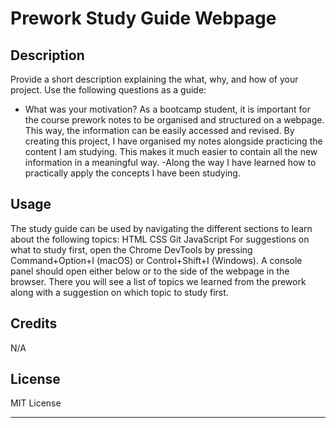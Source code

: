 # Prework Study Guide Webpage

## Description

Provide a short description explaining the what, why, and how of your project. Use the following questions as a guide:

- What was your motivation? As a bootcamp student, it is important for the course prework notes to be organised and structured on a webpage. This way, the information can be easily accessed and revised. By creating this project, I have organised my notes alongside practicing the content I am studying.
This makes it much easier to contain all the new information in a meaningful way.
-Along the way I have learned how to practically apply the concepts I have been studying.


## Usage

The study guide can be used by navigating the different sections to learn about the following topics:
HTML
CSS
Git
JavaScript
For suggestions on what to study first, open the Chrome DevTools by pressing Command+Option+I (macOS) or Control+Shift+I (Windows). A console panel should open either below or to the side of the webpage in the browser. There you will see a list of topics we learned from the prework along with a suggestion on which topic to study first.


## Credits
N/A

## License
MIT License

---
